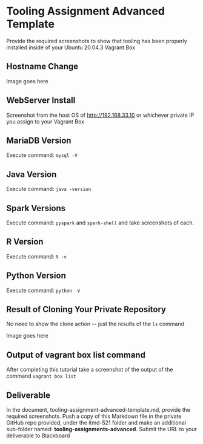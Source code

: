 # Tooling Assignment Advanced Template

Provide the required screenshots to show that tooling has been properly installed inside of your Ubuntu 20.04.3 Vagrant Box

## Hostname Change

Image goes here

## WebServer Install

Screenshot from the host OS of http://192.168.33.10  or whichever private IP you assign to your Vagrant Box

## MariaDB Version

Execute command: `mysql -V`

## Java Version

Execute command: `java -version`

## Spark Versions

Execute command: `pyspark` and `spark-shell` and take screenshots of each.

## R Version

Execute command: `R -v`

## Python Version

Execute command: `python -V`

## Result of Cloning Your Private Repository

No need to show the clone action -- just the results of the `ls` command

Image goes here

## Output of vagrant box list command

After completing this tutorial take a screenshot of the output of the command ```vagrant box list```

## Deliverable

In the document, tooling-assignment-advanced-template.md, provide the required screenshots. Push a copy of this Markdown file in the private GitHub repo provided, under the itmd-521 folder and make an additional sub-folder named: **tooling-assignments-advanced**.  Submit the URL to your deliverable to Blackboard
